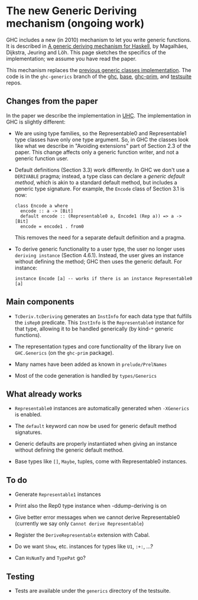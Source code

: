 # The new Generic Deriving mechanism (ongoing work)


GHC includes a new (in 2010) mechanism to let you write generic functions.  It is described in [ A generic deriving mechanism for Haskell](http://www.dreixel.net/research/pdf/gdmh_nocolor.pdf), by Magalhães, Dijkstra, Jeuring and Löh.  This page sketches the specifics of the implementation; we assume you have read the paper.


This mechanism replaces the [previous generic classes implementation](http://www.haskell.org/ghc/docs/6.12.2/html/users_guide/generic-classes.html). The code is in the `ghc-generics` branch of the [ ghc](https://github.com/ghc/ghc/commits/ghc-generics), [ base](https://github.com/ghc/packages-base/commits/ghc-generics), [ ghc-prim](https://github.com/ghc/packages-ghc-prim/commits/ghc-generics), and [ testsuite](https://github.com/ghc/testsuite/commits/ghc-generics) repos.

## Changes from the paper


In the paper we describe the implementation in [ UHC](http://www.cs.uu.nl/wiki/UHC). The implementation in GHC is slightly different:

- We are using type families, so the Representable0 and Representable1 type classes have only one type argument. So, in GHC the classes look like what we describe in "Avoiding extensions" part of Section 2.3 of the paper. This change affects only a generic function writer, and not a generic function user.

- Default definitions (Section 3.3) work differently. In GHC we don't use a `DERIVABLE` pragma; instead, a type class can declare a *generic default method*, which is akin to a standard default method, but includes a generic type signature. For example, the `Encode` class of Section 3.1 is now:

  ```wiki
  class Encode a where
    encode :: a -> [Bit]
    default encode :: (Representable0 a, Encode1 (Rep a)) => a -> [Bit]
    encode = encode1 . from0
  ```

  This removes the need for a separate default definition and a pragma.

- To derive generic functionality to a user type, the user no longer uses ``deriving instance`` (Section 4.6.1). Instead, the user gives an instance without defining the method; GHC then uses the generic default. For instance:

  ```wiki
  instance Encode [a] -- works if there is an instance Representable0 [a]
  ```

## Main components

- `TcDeriv.tcDeriving` generates an `InstInfo` for each data type that fulfills the `isRep0` predicate. This `InstInfo` is the `Representable0` instance for that type, allowing it to be handled generically (by kind-`*` generic functions).

- The representation types and core functionality of the library live on `GHC.Generics` (on the `ghc-prim` package).

- Many names have been added as known in `prelude/PrelNames`

- Most of the code generation is handled by `types/Generics`

## What already works

- `Representable0` instances are automatically generated when `-XGenerics` is enabled.

- The `default` keyword can now be used for generic default method signatures.

- Generic defaults are properly instantiated when giving an instance without defining the generic default method.

- Base types like `[]`, `Maybe`, tuples, come with Representable0 instances.

## To do

- Generate `Representable1` instances

- Print also the Rep0 type instance when -ddump-deriving is on

- Give better error messages when we cannot derive Representable0 (currently we say only `Cannot derive Representable`)

- Register the `DeriveRepresentable` extension with Cabal.

- Do we want `Show`, etc. instances for types like `U1`, `:+:`, ...?

- Can `HsNumTy` and `TypePat` go?

## Testing

- Tests are available under the `generics` directory of the testsuite.
